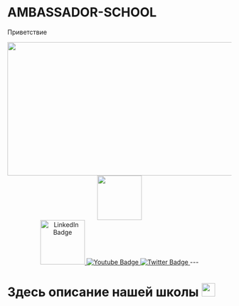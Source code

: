 # AMBASSADOR-SCHOOL
Приветствие
<div align="center">
  <img src="https://media.giphy.com/media/dWesBcTLavkZuG35MI/giphy.gif" width="600" height="300"/>
</div>
<div id="header" align="center">
  <img src="https://media.giphy.com/media/zLfYX2NarIlKL9aH41/giphy.gif" width="100"/>
</div>

<div id="badges" div align="center">
  <a href="your-linkedin-URL">
    <img src="https://img.shields.io/badge/LinkedIn-blue?style=for-the-badge&logo=linkedin&logoColor=white" width="100" alt="LinkedIn Badge"/>
  </a>
  <a href="your-youtube-URL">
    <img src="https://img.shields.io/badge/YouTube-red?style=for-the-badge&logo=youtube&logoColor=white" alt="Youtube Badge"/>
  </a>
  <a href="your-twitter-URL">
    <img src="https://img.shields.io/badge/Twitter-blue?style=for-the-badge&logo=twitter&logoColor=white" alt="Twitter Badge"/>
  </a>
  ---
</div align="center">
<img src="https://komarev.com/ghpvc/?username=PushkaSBLK&style=flat-square&color=blue" alt=""/>
<h1>
  Здесь описание нашей школы
  <img src="https://media.giphy.com/media/hvRJCLFzcasrR4ia7z/giphy.gif" width="30px"/>
</h1>

